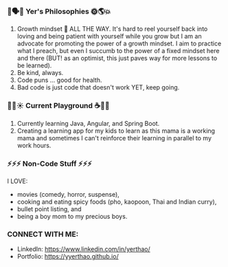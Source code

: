 
### 🧐🗣🧞 Yer's Philosophies 🌞🌎💥
1. Growth mindset 🌱 ALL THE WAY. It's hard to reel yourself back into loving and being patient with yourself while you grow but I am an advocate for promoting the power of a growth mindset. I aim to practice what I preach, but even I succumb to the power of a fixed mindset here and there (BUT! as an optimist, this just paves way for more lessons to be learned).
2. Be kind, always.
3. Code puns ... good for health.
4. Bad code is just code that doesn't work YET, keep going.

### 🔭🌈☀️ Current Playground ☕️🥅🏀
1. Currently learning Java, Angular, and Spring Boot.
2. Creating a learning app for my kids to learn as this mama is a working mama and sometimes I can't reinforce their learning in parallel to my work hours.

### ⚡⚡⚡ Non-Code Stuff ⚡⚡⚡
I LOVE:
* movies (comedy, horror, suspense), 
* cooking and eating spicy foods (pho, kaopoon, Thai and Indian curry), 
* bullet point listing, and 
* being a boy mom to my precious boys. 

### CONNECT WITH ME:
* LinkedIn: https://www.linkedin.com/in/yerthao/
* Portfolio: https://yyerthao.github.io/


<!--
**yyerthao/yyerthao** is a ✨ _special_ ✨ repository because its `README.md` (this file) appears on your GitHub profile.

Here are some ideas to get you started:

- 🔭 I’m currently working on ...
- 🌱 I’m currently learning ...
- 👯 I’m looking to collaborate on ...
- 🤔 I’m looking for help with ...
- 💬 Ask me about ...
- 📫 How to reach me: ...
- 😄 Pronouns: ...
- ⚡ Fun fact: ...
-->
